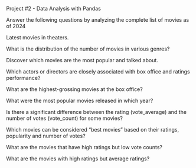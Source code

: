 Project #2 - Data Analysis with Pandas

Answer the following questions by analyzing the complete list of movies as of 2024

Latest movies in theaters.

What is the distribution of the number of movies in various genres?

Discover which movies are the most popular and talked about.

Which actors or directors are closely associated with box office and ratings performance?

What are the highest-grossing movies at the box office?

What were the most popular movies released in which year?

Is there a significant difference between the rating (vote_average) and the number of votes (vote_count) for some movies?

Which movies can be considered “best movies” based on their ratings, popularity and number of votes? 

What are the movies that have high ratings but low vote counts?

What are the movies with high ratings but average ratings?
